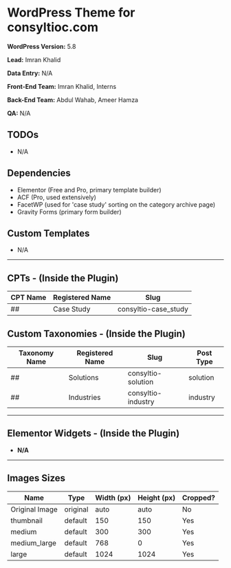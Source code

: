 # WordPress Theme for consyltioc.com

**WordPress Version:** 5.8

**Lead:** Imran Khalid

**Data Entry:** N/A

**Front-End Team:** Imran Khalid, Interns

**Back-End Team:** Abdul Wahab, Ameer Hamza

**QA:** N/A

## TODOs ##
* N/A

## Dependencies ##
* Elementor (Free and Pro, primary template builder)
* ACF (Pro, used extensively)
* FacetWP (used for 'case study' sorting on the category archive page)
* Gravity Forms (primary form builder)

## Custom Templates ##
* N/A

---

## CPTs - (Inside the Plugin) ##

| CPT Name | Registered Name | Slug |
| ----------- | ----------- | ----------- |
## | Case Study | consyltio-case_study | consyltio-case_study |

## Custom Taxonomies - (Inside the Plugin) ##

| Taxonomy Name | Registered Name | Slug | Post Type |
| ----------- | ----------- | ----------- | ----------- |
## | Solutions | consyltio-solution | solution | consyltio-case_study |
## | Industries | consyltio-industry | industry | consyltio-case_study |

---

## Elementor Widgets - (Inside the Plugin) ##

* **N/A**

---

## Images Sizes ##

| Name | Type | Width (px) | Height (px) | Cropped? |
|---|---|---|---|---|
| Original Image | original | auto | auto | No |
| thumbnail | default | 150 | 150 | Yes |
| medium | default | 300 | 300 | Yes |
| medium_large | default | 768 | 0 | Yes |
| large | default | 1024 | 1024 | Yes |
